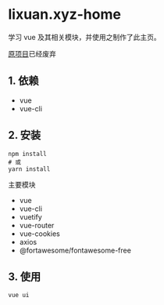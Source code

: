 # lixuan.xyz-home
学习 vue 及其相关模块，并使用之制作了此主页。

[原项目](https://github.com/SqRoots/lixuan.xyz-favor)已经废弃

## 1. 依赖
- vue
- vue-cli


## 2. 安装

```
npm install
# 或
yarn install
```

主要模块
- vue
- vue-cli
- vuetify
- vue-router
- vue-cookies
- axios
- @fortawesome/fontawesome-free


## 3. 使用

```
vue ui
```